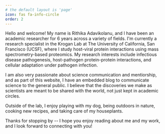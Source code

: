 ```yaml
---
# the default layout is 'page'
icon: fas fa-info-circle
order: 2
---
```


Hello and welcome! My name is Rithika Adavikolanu, and I have been an academic researcher for 6 years across a variety of fields. I'm currently a research specialist in the Krogan Lab at The University of California, San Francisco (UCSF), where I study host-viral protein interactions using mass spectrometry-based proteomics. My research interests include infectious disease pathogenesis, host-pathogen protein-protein interactions, and cellular adaptation under pathogen infection.

I am also very passionate about science communication and mentiorship, and as part of this website, I have an embedded blog to communicate science to the general public. I believe that the discoveries we make as scientists are meant to be shared with the world, not just kept in academic circles. 

Outside of the lab, I enjoy playing with my dog, being outdoors in nature, cooking new recipes, and taking care of my houseplants. 

Thanks for stopping by -- I hope you enjoy reading about me and my work, and I look forward to connecting with you!
